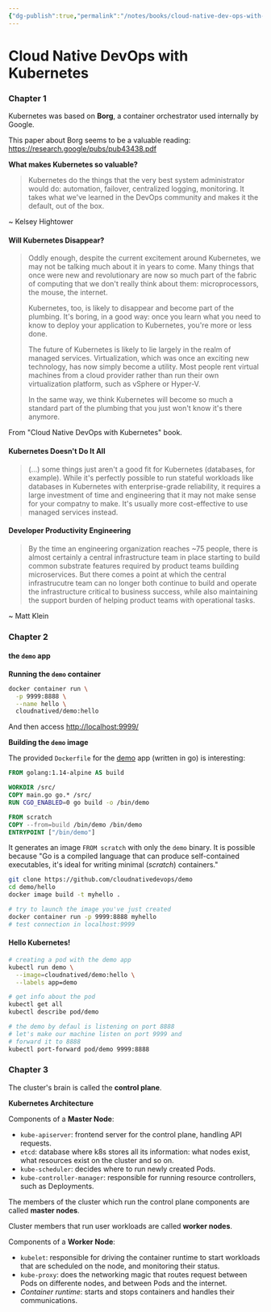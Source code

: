 ```yaml
---
{"dg-publish":true,"permalink":"/notes/books/cloud-native-dev-ops-with-kubernetes/","dgHomeLink":true,"dgPassFrontmatter":false,"dgShowBacklinks":true,"dgShowLocalGraph":false}
---
```


# Cloud Native DevOps with Kubernetes

### Chapter 1

Kubernetes was based on **Borg**, a container orchestrator used internally by Google.

This paper about Borg seems to be a valuable reading: <https://research.google/pubs/pub43438.pdf>

**What makes Kubernetes so valuable?**

> Kubernetes do the things that the very best system administrator would do: automation, failover, centralized logging, monitoring. It takes what we've learned in the DevOps community and makes it the default, out of the box.

~ Kelsey Hightower


#### Will Kubernetes Disappear?

> Oddly enough, despite the current excitement around Kubernetes, we may not be talking much about it in years to come. Many things that once were new and revolutionary are now so much part of the fabric of computing that we don't really think about them: microprocessors, the mouse, the internet.
> 
> Kubernetes, too, is likely to disappear and become part of the plumbing. It's boring, in a good way: once you learn what you need to know to deploy your application to Kubernetes, you're more or less done.
> 
> The future of Kubernetes is likely to lie largely in the realm of managed services. Virtualization, which was once an exciting new technology, has now simply become a utility. Most people rent virtual machines from a cloud provider rather than run their own virtualization platform, such as vSphere or Hyper-V.
> 
> In the same way, we think Kubernetes will become so much a standard part of the plumbing that you just won't know it's there anymore.

From "Cloud Native DevOps with Kubernetes" book.

#### Kubernetes Doesn't Do It All

> (...) some things just aren't a good fit for Kubernetes (databases, for example).
> While it's perfectly possible to run stateful workloads like databases in Kubernetes with enterprise-grade reliability, it requires a large investment of time and engineering that it may not make sense for your compatny to make. It's usually more cost-effective to use managed services instead.


#### Developer Productivity Engineering

> By the time an engineering organization reaches ~75 people, there is almost certainly a central infrastructure team in place starting to build common substrate features required by product teams building microservices. But there comes a point at which the central infrastrucutre team can no longer both continue to build and operate the infrastructure critical to business success, while also maintaining the support burden of helping product teams with operational tasks.

~ Matt Klein



### Chapter 2

#### the `demo` app

**Running the `demo` container**
```sh
docker container run \
  -p 9999:8888 \
  --name hello \
  cloudnatived/demo:hello
```

And then access <http://localhost:9999/>

**Building the `demo` image**

The provided `Dockerfile` for the [demo](https://github.com/cloudnativedevops/demo) app (written in go) is interesting:
```Dockerfile
FROM golang:1.14-alpine AS build

WORKDIR /src/
COPY main.go go.* /src/
RUN CGO_ENABLED=0 go build -o /bin/demo

FROM scratch
COPY --from=build /bin/demo /bin/demo
ENTRYPOINT ["/bin/demo"]
```

It generates an image `FROM scratch` with only the `demo` binary. It is possible because "Go is a compiled language that can produce self-contained executables, it's ideal for writing minimal (_scratch_) containers."

```sh
git clone https://github.com/cloudnativedevops/demo
cd demo/hello
docker image build -t myhello .

# try to launch the image you've just created
docker container run -p 9999:8888 myhello
# test connection in localhost:9999
```

#### Hello Kubernetes!

```sh
# creating a pod with the demo app
kubectl run demo \
  --image=cloudnatived/demo:hello \
  --labels app=demo

# get info about the pod
kubectl get all
kubectl describe pod/demo

# the demo by defaul is listening on port 8888
# let's make our machine listen on port 9999 and
# forward it to 8888
kubectl port-forward pod/demo 9999:8888
```

### Chapter 3

The cluster's brain is called the **control plane**.

**Kubernetes Architecture**

Components of a **Master Node**:

- `kube-apiserver`: frontend server for the control plane, handling API requests.
- `etcd`: database where k8s stores all its information: what nodes exist, what resources exist on the cluster and so on.
- `kube-scheduler`: decides where to run newly created Pods.
- `kube-controller-manager`: responsible for running resource controllers, such as Deployments.

The members of the cluster which run the control plane components are called **master nodes**.

Cluster members that run user workloads are called **worker nodes**.

Components of a **Worker Node**:

- `kubelet`: responsible for driving the container runtime to start workloads that are scheduled on the node, and monitoring their status.
- `kube-proxy`: does the networking magic that routes request between Pods on differente nodes, and between Pods and the internet.
- _Container runtime_: starts and stops containers and handles their communications.
